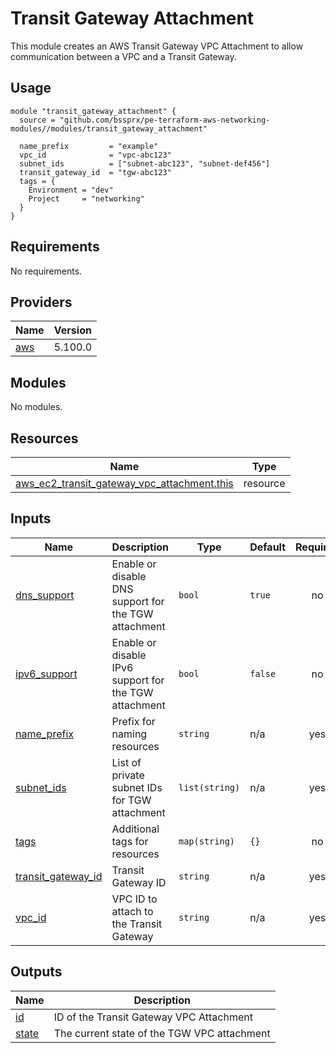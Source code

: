 # Transit Gateway Attachment

This module creates an AWS Transit Gateway VPC Attachment to allow communication between a VPC and a Transit Gateway.

## Usage

```hcl
module "transit_gateway_attachment" {
  source = "github.com/bssprx/pe-terraform-aws-networking-modules//modules/transit_gateway_attachment"

  name_prefix         = "example"
  vpc_id              = "vpc-abc123"
  subnet_ids          = ["subnet-abc123", "subnet-def456"]
  transit_gateway_id  = "tgw-abc123"
  tags = {
    Environment = "dev"
    Project     = "networking"
  }
}
```
<!-- BEGIN_TF_DOCS -->
## Requirements

No requirements.

## Providers

| Name | Version |
|------|---------|
| <a name="provider_aws"></a> [aws](#provider\_aws) | 5.100.0 |

## Modules

No modules.

## Resources

| Name | Type |
|------|------|
| [aws_ec2_transit_gateway_vpc_attachment.this](https://registry.terraform.io/providers/hashicorp/aws/latest/docs/resources/ec2_transit_gateway_vpc_attachment) | resource |

## Inputs

| Name | Description | Type | Default | Required |
|------|-------------|------|---------|:--------:|
| <a name="input_dns_support"></a> [dns\_support](#input\_dns\_support) | Enable or disable DNS support for the TGW attachment | `bool` | `true` | no |
| <a name="input_ipv6_support"></a> [ipv6\_support](#input\_ipv6\_support) | Enable or disable IPv6 support for the TGW attachment | `bool` | `false` | no |
| <a name="input_name_prefix"></a> [name\_prefix](#input\_name\_prefix) | Prefix for naming resources | `string` | n/a | yes |
| <a name="input_subnet_ids"></a> [subnet\_ids](#input\_subnet\_ids) | List of private subnet IDs for TGW attachment | `list(string)` | n/a | yes |
| <a name="input_tags"></a> [tags](#input\_tags) | Additional tags for resources | `map(string)` | `{}` | no |
| <a name="input_transit_gateway_id"></a> [transit\_gateway\_id](#input\_transit\_gateway\_id) | Transit Gateway ID | `string` | n/a | yes |
| <a name="input_vpc_id"></a> [vpc\_id](#input\_vpc\_id) | VPC ID to attach to the Transit Gateway | `string` | n/a | yes |

## Outputs

| Name | Description |
|------|-------------|
| <a name="output_id"></a> [id](#output\_id) | ID of the Transit Gateway VPC Attachment |
| <a name="output_state"></a> [state](#output\_state) | The current state of the TGW VPC attachment |
<!-- END_TF_DOCS -->